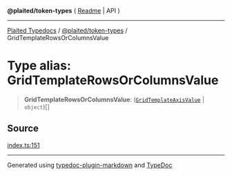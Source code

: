 **@plaited/token-types** ( [Readme](../README.md) \| API )

***

[Plaited Typedocs](../../../modules.md) / [@plaited/token-types](../modules.md) / GridTemplateRowsOrColumnsValue

# Type alias: GridTemplateRowsOrColumnsValue

> **GridTemplateRowsOrColumnsValue**: ([`GridTemplateAxisValue`](GridTemplateAxisValue.md) \| `object`)[]

## Source

[index.ts:151](https://github.com/plaited/plaited/blob/95d1a1b/libs/token-types/src/index.ts#L151)

***

Generated using [typedoc-plugin-markdown](https://www.npmjs.com/package/typedoc-plugin-markdown) and [TypeDoc](https://typedoc.org/)
